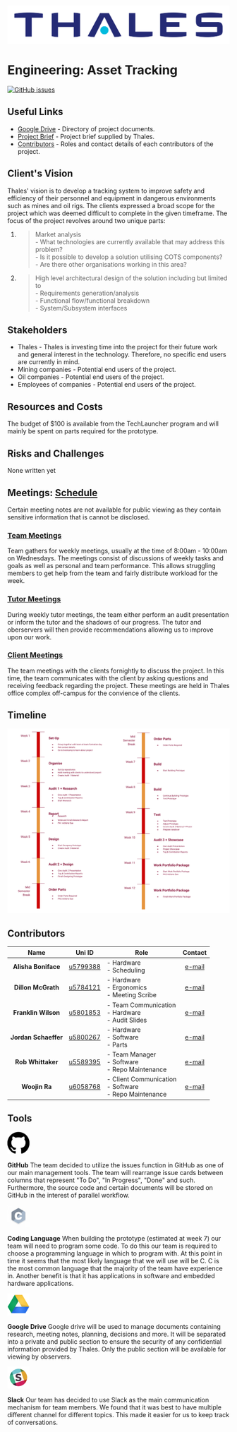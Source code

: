 
![Thales logo](https://github.com/woojin444/EAssetTracking/blob/master/Landing/Thales_Logo.svg "Thales")

# Engineering: Asset Tracking
[![GitHub issues](https://img.shields.io/github/issues/woojin444/EAssetTracking.svg)](https://github.com/woojin444/EAssetTracking/issues)

## Useful Links

* [Google Drive](https://drive.google.com/drive/folders/1BfC2GblDcJzaHpplwMftEAtmfsnnyhIr) - Directory of project documents.
* [Project Brief](https://github.com/woojin444/EAssetTracking/blob/master/Landing/Thales-Techlauncher-2018-S1.pdf) - Project brief supplied by Thales.
* [Contributors](#contributors) - Roles and contact details of each contributors of the project.

## Client's Vision

Thales' vision is to develop a tracking system to improve safety and efficiency of their personnel and equipment in dangerous environments such as mines and oil rigs. The clients expressed a broad scope for the project which was deemed difficult to complete in the given timeframe.
The focus of the project revolves around two unique parts:
1. > Market analysis<br />- What technologies are currently available that may address this problem?<br />- Is it possible to develop a solution utilising COTS components?<br />- Are there other organisations working in this area?
2. > High level architectural design of the solution including but limited to<br />- Requirements generation/analysis<br />- Functional flow/functional breakdown<br />- System/Subsystem interfaces

## Stakeholders

* Thales - Thales is investing time into the project for their future work and general interest in the technology. Therefore, no specific end users are currently in mind.
* Mining companies - Potential end users of the project.
* Oil companies - Potential end users of the project.
* Employees of companies - Potential end users of the project.

## Resources and Costs

The budget of $100 is available from the TechLauncher program and will mainly be spent on parts required for the prototype.

## Risks and Challenges

None written yet

## Meetings:  [Schedule](https://docs.google.com/document/d/1JzO9D_F1p9TK9-tkAFwtxMVBrur-hWyTMz_9RByLvB0/edit#heading=h.egrexsv7ilkk)

Certain meeting notes are not available for public viewing as they contain sensitive information that is cannot be disclosed.
### [Team Meetings](https://drive.google.com/drive/folders/1cQXWK1z5KQEyvVXBOYfehOv8rlc7se-9)
Team gathers for weekly meetings, usually at the time of 8:00am - 10:00am on Wednesdays. The meetings consist of discussions of weekly tasks and goals as well as personal and team performance. This allows struggling members to get help from the team and fairly distribute workload for the week.

### [Tutor Meetings](https://drive.google.com/drive/folders/1BS8u5f6mCJD_adbbDQrrOebkBwqrG4UW)
During weekly tutor meetings, the team either perform an audit presentation or inform the tutor and the shadows of our progress. The tutor and oberservers will then provide recommendations allowing us to improve upon our work.

### [Client Meetings](https://drive.google.com/drive/folders/1n-N2s3irRv3vGNUbAsgqyEVSXxEOcGX5)
The team meetings with the clients fornightly to discuss the project. In this time, the team communicates with the client by asking questions and receiving feedback regarding the project. These meetings are held in Thales office complex off-campus for the convience of the clients.

## Timeline
![Timeline](https://github.com/woojin444/EAssetTracking/blob/master/Landing/Timeline.svg "Timeline")

## Contributors

| Name | Uni ID | Role | Contact |
|:----:|:------:| ---- |:-------:|
| **Alisha Boniface** | [u5799388](https://github.com/alisha2b) | - Hardware<br />- Scheduling | [e-mail](mailto:u5799388@anu.edu.au) |
| **Dillon McGrath** | [u5784121](https://github.com/DPMcGrath) | - Hardware<br />- Ergonomics<br />- Meeting Scribe | [e-mail](mailto:u5784121@anu.edu.au) |
| **Franklin Wilson** | [u5801853](https://github.com/franklinwtc) | - Team Communication<br />- Hardware<br />- Audit Slides | [e-mail](mailto:u5801853@anu.edu.au) |
| **Jordan Schaeffer** | [u5800267](https://github.com/JordanSchaeffer) | - Hardware<br />- Software<br />- Parts | [e-mail](mailto:u5800267@anu.edu.au) |
| **Rob Whittaker** | [u5589395](https://github.com/Robwhit) | - Team Manager<br />- Software<br />- Repo Maintenance | [e-mail](mailto:u5589395@anu.edu.au) |
| **Woojin Ra** | [u6058768](https://github.com/woojin444) | - Client Communication<br />- Software<br />- Repo Maintenance | [e-mail](mailto:u6058768@anu.edu.au) |

## Tools

<img src="https://github.com/woojin444/EAssetTracking/blob/master/Landing/GitHub.png" width="50" height="50" />

**GitHub**
The team decided to utilize the issues function in GitHub as one of our main management tools. The team will rearrange issue cards between columns that represent "To Do", "In Progress", "Done" and such.
Furthermore, the source code and certain documents will be stored on GitHub in the interest of parallel workflow.

<img src="https://github.com/woojin444/EAssetTracking/blob/master/Landing/CLanguage.png" width="50" height="50" />

**Coding Language**
When building the prototype (estimated at week 7) our team will need to program some code. To do this our team is required to choose a programming language in which to program with. At this point in time it seems that the most likely language that we will use will be C. C is the most common language that the majority of the team have experience in. Another benefit is that it has applications in software and embedded hardware applications. 

<img src="https://github.com/woojin444/EAssetTracking/blob/master/Landing/GoogleDrive.png" width="50" height="50" />

**Google Drive**
Google drive will be used to manage documents containing research, meeting notes, planning, decisions and more. It will be separated into a private and public section to ensure the security of any confidential information provided by Thales. Only the public section will be available for viewing by observers. 

<img src="https://github.com/woojin444/EAssetTracking/blob/master/Landing/Slack.png" width="50" height="50" />

**Slack**
Our team has decided to use Slack as the main communication mechanism for team members. We found that it was best to have multiple different channel for different topics. This made it easier for us to keep track of conversations.
